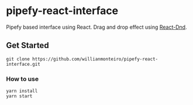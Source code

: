 # pipefy-react-interface

Pipefy based interface using React.
Drag and drop effect using [React-Dnd](https://react-dnd.github.io/react-dnd/about).

## Get Started

```
git clone https://github.com/willianmonteiro/pipefy-react-interface.git

```

### How to use

```
yarn install
yarn start

```

